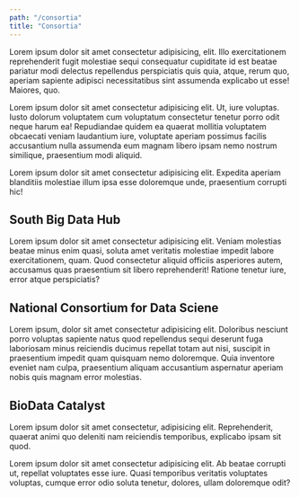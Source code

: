 ```yaml
---
path: "/consortia"
title: "Consortia"
---
```


Lorem ipsum dolor sit amet consectetur adipisicing, elit. Illo exercitationem reprehenderit fugit molestiae sequi consequatur cupiditate id est beatae pariatur modi delectus repellendus perspiciatis quis quia, atque, rerum quo, aperiam sapiente adipisci necessitatibus sint assumenda explicabo ut esse! Maiores, quo.

Lorem ipsum dolor sit amet consectetur adipisicing elit. Ut, iure voluptas. Iusto dolorum voluptatem cum voluptatum consectetur tenetur porro odit neque harum ea! Repudiandae quidem ea quaerat mollitia voluptatem obcaecati veniam laudantium iure, voluptate aperiam possimus facilis accusantium nulla assumenda eum magnam libero ipsam nemo nostrum similique, praesentium modi aliquid.

Lorem ipsum dolor sit amet consectetur adipisicing elit. Expedita aperiam blanditiis molestiae illum ipsa esse doloremque unde, praesentium corrupti hic!

## South Big Data Hub

Lorem ipsum dolor sit amet consectetur adipisicing elit. Veniam molestias beatae minus enim quasi, soluta amet veritatis molestiae impedit labore exercitationem, quam. Quod consectetur aliquid officiis asperiores autem, accusamus quas praesentium sit libero reprehenderit! Ratione tenetur iure, error atque perspiciatis?

## National Consortium for Data Sciene

Lorem ipsum, dolor sit amet consectetur adipisicing elit. Doloribus nesciunt porro voluptas sapiente natus quod repellendus sequi deserunt fuga laboriosam minus reiciendis ducimus repellat totam aut nisi, suscipit in praesentium impedit quam quisquam nemo doloremque. Quia inventore eveniet nam culpa, praesentium aliquam accusantium aspernatur aperiam nobis quis magnam error molestias.

## BioData Catalyst

Lorem ipsum dolor sit amet consectetur, adipisicing elit. Reprehenderit, quaerat animi quo deleniti nam reiciendis temporibus, explicabo ipsam sit quod.

Lorem ipsum dolor sit amet consectetur adipisicing elit. Ab beatae corrupti ut, repellat voluptates esse iure. Quasi temporibus veritatis voluptates voluptas, cumque error odio soluta tenetur, dolores, ullam doloremque odit?